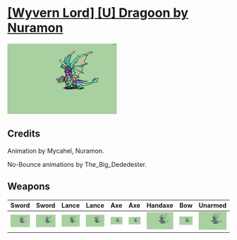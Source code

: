 # [\[Wyvern Lord\] \[U\] Dragoon by Nuramon](./)

<img src="./1.%20Sword/Sword_000.png" alt="[Wyvern Lord] [U] Dragoon by Nuramon standing" />

## Credits

Animation by Mycahel, Nuramon.

No-Bounce animations by The_Big_Dededester.

## Weapons


|Sword |Sword |Lance |Lance |Axe |Axe |Handaxe |Bow |Unarmed |
|  :---: | :---: | :---: | :---: | :---: | :---: | :---: | :---: | :---: |
| <img alt="Sword animation" src="./1.%20Sword/Sword.gif" /> | <img alt="Sword animation" src="./1.%20Sword%20(No%20Bounce)/Sword.gif" /> | <img alt="Lance animation" src="./2.%20Lance/Lance.gif" /> | <img alt="Lance animation" src="./2.%20Lance%20(No%20Bounce)/Lance.gif" /> | <img alt="Axe animation" src="./3.%20Axe/Axe.gif" /> | <img alt="Axe animation" src="./3.%20Axe%20(No%20Bounce)/Axe.gif" /> | <img alt="Handaxe animation" src="./4.%20Handaxe/Handaxe.gif" /> | <img alt="Bow animation" src="./5.%20Bow/Bow.gif" /> | <img alt="Unarmed animation" src="./6.%20Unarmed/Unarmed.gif" /> |
